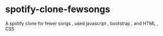 # spotify-clone-fewsongs
A spotify clone for fewer songs , used javascript , bootstrap , and HTML , CSS
